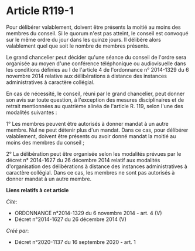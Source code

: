 # Article R119-1

Pour délibérer valablement, doivent être présents la moitié au moins des membres du conseil. Si le quorum n'est pas atteint,
le conseil est convoqué sur le même ordre du jour dans les quinze jours. Il délibère alors valablement quel que soit le
nombre de membres présents.

Le grand chancelier peut décider qu'une séance du conseil de l'ordre sera organisée au moyen d'une conférence téléphonique ou
audiovisuelle dans les conditions définies au I de l'article 4 de l'ordonnance n° 2014-1329 du 6 novembre 2014 relative aux
délibérations à distance des instances administratives à caractère collégial.

En cas de nécessité, le conseil, réuni par le grand chancelier, peut donner son avis sur toute question, à l'exception des
mesures disciplinaires et de retrait mentionnées au quatrième alinéa de l'article R. 119, selon l'une des modalités
suivantes :

1° Les membres peuvent être autorisés à donner mandat à un autre membre. Nul ne peut détenir plus d'un mandat. Dans ce cas,
pour délibérer valablement, doivent être présents ou avoir donné mandat la moitié au moins des membres du conseil ;

2° La délibération peut être organisée selon les modalités prévues par le décret n° 2014-1627 du 26 décembre 2014 relatif aux
modalités d'organisation des délibérations à distance des instances administratives à caractère collégial. Dans ce cas, les
membres ne sont pas autorisés à donner mandat à un autre membre.

**Liens relatifs à cet article**

_Cite_:

  - ORDONNANCE n°2014-1329 du 6 novembre 2014 - art. 4 (V)
  - Décret n°2014-1627 du 26 décembre 2014 (V)

_Créé par_:

  - Décret n°2020-1137 du 16 septembre 2020 - art. 1
